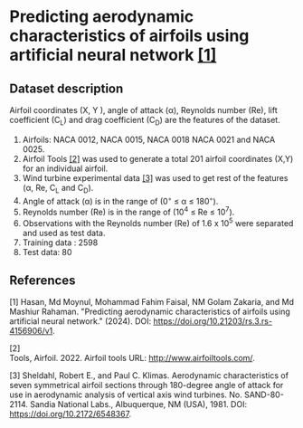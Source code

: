 # Predicting aerodynamic characteristics of airfoils using artificial neural network [[1]](#1)

## Dataset description

Airfoil coordinates (X, Y ), angle of attack (α), Reynolds number (Re), lift coefficient (C<sub>L</sub>) and drag coefficient (C<sub>D</sub>) are the features of the dataset. 

1. Airfoils: NACA 0012, NACA 0015, NACA 0018 NACA 0021 and NACA 0025.
2. Airfoil Tools [[2]](#2) was used to generate a total 201 airfoil coordinates (X,Y) for an individual airfoil.
3. Wind turbine experimental data [[3]](#3) was used to get rest of the features (α, Re, C<sub>L</sub> and C<sub>D</sub>).
4. Angle of attack (α) is in the range of (0<sup>◦</sup> ≤ α ≤ 180<sup>◦</sup>).
5. Reynolds number (Re) is in the range of (10<sup>4</sup> ≤ Re ≤ 10<sup>7</sup>).
6. Observations with the Reynolds number (Re) of 1.6 x 10<sup>5</sup> were separated and used as test data.
7. Training data : 2598
8. Test data: 80

## References
<a id="1">[1]</a>
Hasan, Md Moynul, Mohammad Fahim Faisal, NM Golam Zakaria, and Md Mashiur Rahaman. "Predicting aerodynamic characteristics of airfoils using artificial neural network." (2024). DOI: https://doi.org/10.21203/rs.3.rs-4156906/v1.

<a id="2">[2]</a>  
Tools, Airfoil. 2022. Airfoil tools URL: http://www.airfoiltools.com/.

<a id="3">[3]</a> 
Sheldahl, Robert E., and Paul C. Klimas. Aerodynamic characteristics of seven symmetrical airfoil sections through 180-degree angle of attack for use in aerodynamic analysis of vertical axis wind turbines. No. SAND-80-2114. Sandia National Labs., Albuquerque, NM (USA), 1981. DOI: https://doi.org/10.2172/6548367.
